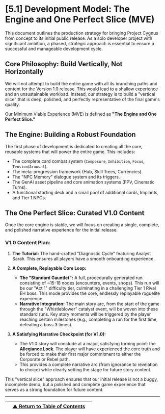 <!-- Filename: LDD/[5] Production & Release Strategy/[5.1] Development Model - The Engine and One Perfect Slice (MVE).md -->

# [5.1] Development Model: The Engine and One Perfect Slice (MVE)

This document outlines the production strategy for bringing Project Cygnus from concept to its initial public release. As a solo developer project with significant ambition, a phased, strategic approach is essential to ensure a successful and manageable development cycle.

## Core Philosophy: Build Vertically, Not Horizontally
We will not attempt to build the entire game with all its branching paths and content for the Version 1.0 release. This would lead to a shallow experience and an unsustainable workload. Instead, our strategy is to build a "vertical slice" that is deep, polished, and perfectly representative of the final game's quality.

Our Minimum Viable Experience (MVE) is defined as **"The Engine and One Perfect Slice."**

## The Engine: Building a Robust Foundation
The first phase of development is dedicated to creating all the core, reusable systems that will power the entire game. This includes:
*   The complete card combat system (`Composure`, `Inhibition`, `Focus`, `Tension`/`Arousal`).
*   The meta-progression framework (Hub, Skill Trees, Currencies).
*   The "NPC Memory" dialogue system and its triggers.
*   The GenAI asset pipeline and core animation systems (FPV, Cinematic Turns).
*   A functional starting deck and a small pool of additional cards, Implants, and Tier 1 NPCs.

## The One Perfect Slice: Curated V1.0 Content
Once the core engine is stable, we will focus on creating a single, complete, and polished narrative experience for the initial release.

### **V1.0 Content Plan:**

1.  **The Tutorial:** The hand-crafted "Diagnostic Cycle" featuring Analyst Sarah. This ensures all players have a smooth onboarding experience.

2.  **A Complete, Replayable Core Loop:**
    *   **The "Standard Gauntlet":** A full, procedurally generated run consisting of ~15-18 nodes (encounters, events, shops). This run will be our "Act 1" difficulty tier, culminating in a challenging Tier 1 Rival EH boss. This mode provides the core, endlessly replayable roguelite experience.
    *   **Narrative Integration:** The main story arc, from the start of the game through the "Whistleblower" catalyst event, will be woven into these standard runs. Key story moments will be triggered by the player reaching certain milestones (e.g., completing a run for the first time, defeating a boss 3 times).

3.  **A Satisfying Narrative Checkpoint (for V1.0):**
    *   The V1.0 story will conclude at a major, satisfying turning point: the **Allegiance Lock**. The player will have experienced the core truth and be forced to make their first major commitment to either the Corporate or Rebel path.
    *   This provides a complete narrative arc (from ignorance to revelation to choice) while clearly setting the stage for future story content.

This "vertical slice" approach ensures that our initial release is not a buggy, incomplete demo, but a polished and complete game experience that serves as a strong foundation for future content.

---
| | [▲ Return to Table of Contents](../../README.md) | |
| :--- | :---: | ---: |
